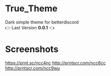 # True_Theme
Dark simple theme for betterdiscord<br/>
👉 Last Version **0.0.1** 👈

# Screenshots
https://prnt.sc/ncc4nc
http://prntscr.com/ncc6cc
http://prntscr.com/ncc9wu
